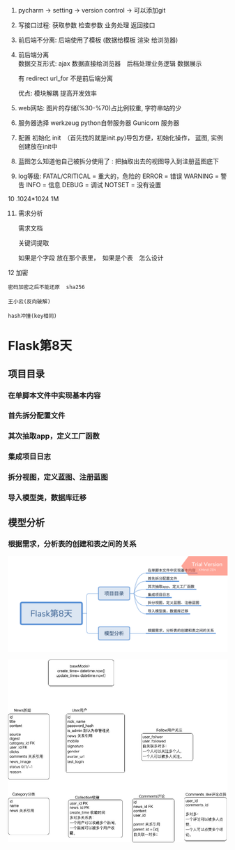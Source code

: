 1. pycharm -> setting -> version control -> 可以添加git

2. 写接口过程:
    获取参数
    检查参数
    业务处理
    返回接口

3. 前后端不分离:
    后端使用了模板
    (数据给模板
    渲染
    给浏览器)
    
4. 前后端分离  
    数据交互形式: ajax    数据直接给浏览器　后档处理业务逻辑   数据展示
    
    有 redirect    url_for 不是前后端分离
    
    优点: 模块解耦    提高开发效率
     
5. web网站: 图片的存储(%30-%70)占比例较重, 字符串站的少

6. 服务器选择
werkzeug python自带服务器
Gunicorn    服务器     

7. 配置  初始化
init　（首先找的就是init.py)导包方便，初始化操作，
蓝图, 实例创建放在init中

8. 蓝图怎么知道他自己被拆分使用了
: 把抽取出去的视图导入到注册蓝图底下

9. log等级:
    FATAL/CRITICAL = 重大的，危险的
    ERROR = 错误
    WARNING = 警告
    INFO = 信息
    DEBUG = 调试
    NOTSET = 没有设置


10 .1024*1024   1M

11. 需求分析

    需求文档
    
    关键词提取
    
    如果是个字段  放在那个表里，　如果是个表　怎么设计   

12 加密

    密码加密之后不能还原  sha256
    
    王小云(反向破解)
    
    hash冲撞(key相同)

# Flask第8天
## 项目目录
### 在单脚本文件中实现基本内容
### 首先拆分配置文件
### 其次抽取app，定义工厂函数
### 集成项目日志
### 拆分视图，定义蓝图、注册蓝图
### 导入模型类，数据库迁移
## 模型分析
### 根据需求，分析表的创建和表之间的关系

![](readmeSource/Flask第8天.png)

![](readmeSource/modelsAnalysize.jpg)




